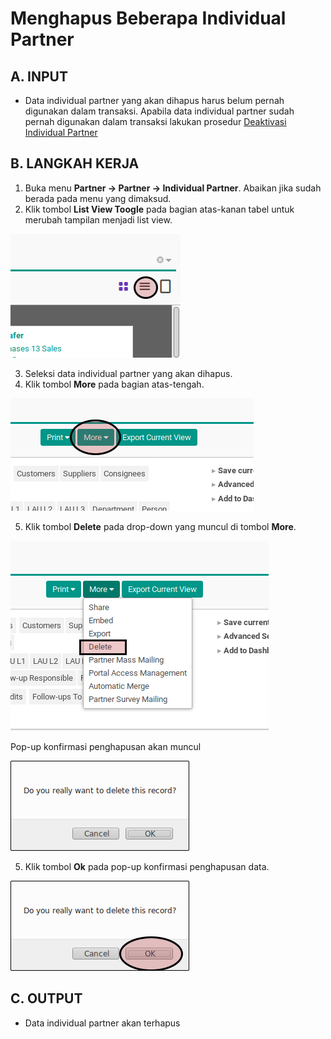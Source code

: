 # Menghapus Beberapa Individual Partner

## A. INPUT

* Data individual partner yang akan dihapus harus belum pernah digunakan dalam transaksi. Apabila data individual partner sudah pernah digunakan dalam transaksi lakukan prosedur [Deaktivasi Individual Partner](./deaktivasi.md)

## B. LANGKAH KERJA

1. Buka menu **Partner -> Partner -> Individual Partner**. Abaikan jika sudah berada pada menu yang dimaksud.
2. Klik tombol **List View Toogle** pada bagian atas-kanan tabel untuk merubah tampilan menjadi list view.

![](../img/individual-partner/tombol-list-view-toogle.png)

3. Seleksi data individual partner yang akan dihapus.
4. Klik tombol **More** pada bagian atas-tengah.

![](../img/individual-partner/tombol-more-list.png)

5. Klik tombol **Delete** pada drop-down yang muncul di tombol **More**.

![](../img/individual-partner/tombol-delete-list.png)

Pop-up konfirmasi penghapusan akan muncul

![](../img/individual-partner/pop-up-konfirmasi-penghapusan.png)

5. Klik tombol **Ok** pada pop-up konfirmasi penghapusan data.

![](../img/individual-partner/tombol-ok-hapus.png)

## C. OUTPUT

* Data individual partner akan terhapus
